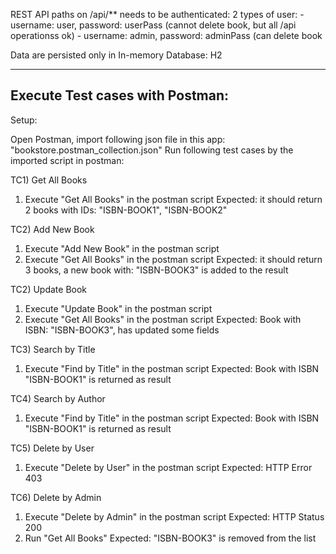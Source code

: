 REST API paths on /api/** needs to be authenticated:
2 types of user: 
    - username: user, password: userPass (cannot delete book, but all /api operationss ok)
    - username: admin, password: adminPass (can delete book

Data are persisted only in In-memory Database: H2

--------------------------------
Execute Test cases with Postman:
--------------------------------
Setup: 

Open Postman, import following json file in this app:
"bookstore.postman_collection.json"
Run following test cases by the imported script in postman:

TC1) Get All Books
1) Execute "Get All Books" in the postman script
Expected: it should return 2 books with IDs: "ISBN-BOOK1", "ISBN-BOOK2" 

TC2) Add New Book
1) Execute "Add New Book" in the postman script
2) Execute "Get All Books" in the postman script
Expected: it should return 3 books, a new book with: "ISBN-BOOK3" is added to the result

TC2) Update Book
1) Execute "Update Book" in the postman script
2) Execute "Get All Books" in the postman script 
Expected: Book with ISBN: "ISBN-BOOK3", has updated some fields

TC3) Search by Title
1) Execute "Find by Title" in the postman script
Expected: Book with ISBN "ISBN-BOOK1" is returned as result

TC4) Search by Author
1) Execute "Find by Title" in the postman script
Expected: Book with ISBN "ISBN-BOOK1" is returned as result

TC5) Delete by User
1) Execute "Delete by User" in the postman script
Expected: HTTP Error 403

TC6) Delete by Admin
1) Execute "Delete by Admin" in the postman script
Expected: HTTP Status 200
2) Run "Get All Books"
Expected: "ISBN-BOOK3" is removed from the list

